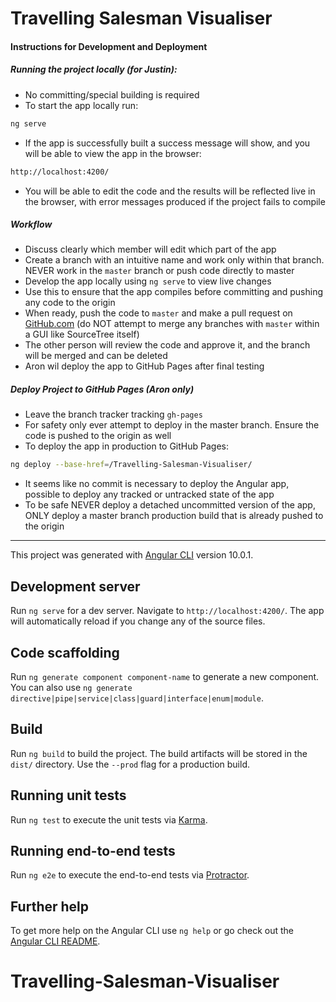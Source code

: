 # Travelling Salesman Visualiser

#### Instructions for Development and Deployment

##### Running the project locally (for Justin):
+ No committing/special building is required
+ To start the app locally run: 
``` bash 
ng serve
```
+ If the app is successfully built a success message will show, and you will be able to view the app in the browser:
``` html
http://localhost:4200/
```
+ You will be able to edit the code and the results will be reflected live in the browser, with error messages produced if the project fails to compile

##### Workflow

+ Discuss clearly which member will edit which part of the app
+ Create a branch with an intuitive name and work only within that branch. NEVER work in the `master` branch or push code directly to master
+ Develop the app locally using `ng serve` to view live changes
+ Use this to ensure that the app compiles before committing and pushing any code to the origin
+ When ready, push the code to `master` and make a pull request on [GitHub.com](https://github.com/) (do NOT attempt to merge any branches with `master` within a GUI like SourceTree itself)
+ The other person will review the code and approve it, and the branch will be merged and can be deleted
+ Aron wil deploy the app to GitHub Pages after final testing
 
##### Deploy Project to GitHub Pages (Aron only)

+ Leave the branch tracker tracking `gh-pages`
+ For safety only ever attempt to deploy in the master branch. Ensure the code is pushed to the origin as well
+ To deploy the app in production to GitHub Pages:
``` bash
ng deploy --base-href=/Travelling-Salesman-Visualiser/
```
+ It seems like no commit is necessary to deploy the Angular app, possible to deploy any tracked or untracked state of the app
+ To be safe NEVER deploy a detached uncommitted version of the app, ONLY deploy a master branch production build that is already pushed to the origin

---

This project was generated with [Angular CLI](https://github.com/angular/angular-cli) version 10.0.1.

## Development server

Run `ng serve` for a dev server. Navigate to `http://localhost:4200/`. The app will automatically reload if you change any of the source files.

## Code scaffolding

Run `ng generate component component-name` to generate a new component. You can also use `ng generate directive|pipe|service|class|guard|interface|enum|module`.

## Build

Run `ng build` to build the project. The build artifacts will be stored in the `dist/` directory. Use the `--prod` flag for a production build.

## Running unit tests

Run `ng test` to execute the unit tests via [Karma](https://karma-runner.github.io).

## Running end-to-end tests

Run `ng e2e` to execute the end-to-end tests via [Protractor](http://www.protractortest.org/).

## Further help

To get more help on the Angular CLI use `ng help` or go check out the [Angular CLI README](https://github.com/angular/angular-cli/blob/master/README.md).
# Travelling-Salesman-Visualiser
